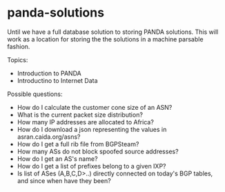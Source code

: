 # panda-solutions
Until we have a full database solution to storing PANDA solutions.  This will work as a location for storing the the solutions in a machine parsable fashion.

Topics:
- Introduction to PANDA
- Introductino to Internet Data

Possible questions:
- How do I calculate the customer cone size of an ASN?
- What is the current packet size distribution? 
- How many IP addresses are allocated to Africa? 
- How do I download a json representing the values in asran.caida.org/asns?
- How do I get a full rib file from BGPSteam?
- How many ASs do not block spoofed source addresses?
- How do I get an AS's name?
- How do I get a list of prefixes belong to a given IXP?
- Is list of ASes (A,B,C,D>..) directly connected on today's BGP tables, and since when have they been?
